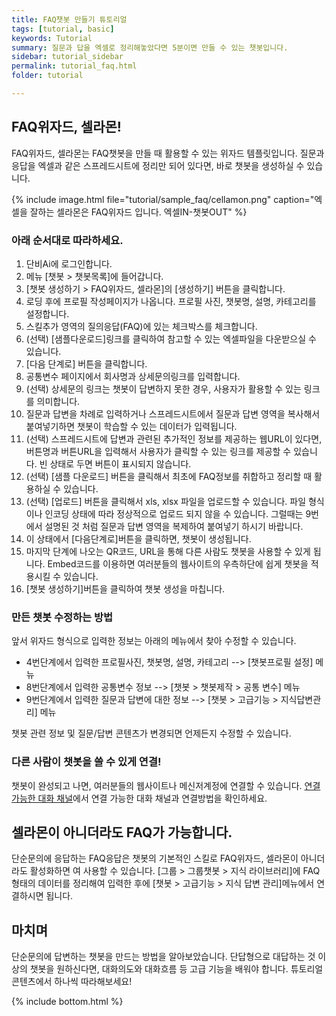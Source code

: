 ```yaml
---
title: FAQ챗봇 만들기 튜토리얼  
tags: [tutorial, basic]
keywords: Tutorial
summary: 질문과 답을 엑셀로 정리해놓았다면 5분이면 만들 수 있는 챗봇입니다.
sidebar: tutorial_sidebar
permalink: tutorial_faq.html
folder: tutorial

---
```


## FAQ위자드, 셀라몬!
FAQ위자드, 셀라몬는 FAQ챗봇을 만들 때 활용할 수 있는 위자드 템플릿입니다. 질문과 응답을 엑셀과 같은 스프레드시트에 정리만 되어 있다면, 바로 챗봇을 생성하실 수 있습니다.

{% include image.html file="tutorial/sample_faq/cellamon.png" caption="엑셀을 잘하는 셀라몬은 FAQ위자드 입니다. 엑셀IN-챗봇OUT" %}


### 아래 순서대로 따라하세요.

1. 단비Ai에 로그인합니다.
2. 메뉴 [챗봇 > 챗봇목록]에 들어갑니다.
3. [챗봇 생성하기 > FAQ위자드, 셀라몬]의 [생성하기] 버튼을 클릭합니다.
4. 로딩 후에 프로필 작성페이지가 나옵니다. 프로필 사진, 챗봇명, 설명, 카테고리를 설정합니다.
5. 스킬추가 영역의 질의응답(FAQ)에 있는 체크박스를 체크합니다.
6. (선택) [샘플다운로드]링크를 클릭하여 참고할 수 있는 엑셀파일을 다운받으실 수 있습니다.
7. [다음 단계로] 버튼을 클릭합니다.
8. 공통변수 페이지에서 회사명과 상세문의링크를 입력합니다.
9. (선택) 상세문의 링크는 챗봇이 답변하지 못한 경우, 사용자가 활용할 수 있는 링크를 의미합니다.
10. 질문과 답변을 차례로 입력하거나 스프레드시트에서 질문과 답변 영역을 복사해서 붙여넣기하면 챗봇이 학습할 수 있는 데이터가 입력됩니다. 
11. (선택) 스프레드시트에 답변과 관련된 추가적인 정보를 제공하는 웹URL이 있다면, 버튼명과 버튼URL을 입력해서 사용자가 클릭할 수 있는 링크를 제공할 수 있습니다. 빈 상태로 두면 버튼이 표시되지 않습니다.
12. (선택) [샘플 다운로드] 버튼을 클릭해서 최초에 FAQ정보를 취합하고 정리할 때 활용하실 수 있습니다. 
13. (선택) [업로드] 버튼을 클릭해서 xls, xlsx 파일을 업로드할 수 있습니다. 파일 형식이나 인코딩 상태에 따라 정상적으로 업로드 되지 않을 수 있습니다. 그럴때는 9번에서 설명된 것 처럼 질문과 답변 영역을 복제하여 붙여넣기 하시기 바랍니다.
14. 이 상태에서 [다음단계로]버튼을 클릭하면, 챗봇이 생성됩니다.
15. 마지막 단계에 나오는 QR코드, URL을 통해 다른 사람도 챗봇을 사용할 수 있게 됩니다. Embed코드를 이용하면 여러분들의 웹사이트의 우측하단에 쉽게 챗봇을 적용시킬 수 있습니다.
16. [챗봇 생성하기]버튼을 클릭하여 챗봇 생성을 마칩니다.

### 만든 챗봇 수정하는 방법
앞서 위자드 형식으로 입력한 정보는 아래의 메뉴에서 찾아 수정할 수 있습니다.
- 4번단계에서 입력한 프로필사진, 챗봇명, 설명, 카테고리 --> [챗봇프로필 설정] 메뉴
- 8번단계에서 입력한 공통변수 정보 --> [챗봇 > 챗봇제작 > 공통 변수] 메뉴
- 9번단계에서 입력한 질문과 답변에 대한 정보 --> [챗봇 > 고급기능 > 지식답변관리] 메뉴

챗봇 관련 정보 및 질문/답변 콘텐츠가 변경되면 언제든지 수정할 수 있습니다.

### 다른 사람이 챗봇을 쓸 수 있게 연결!
챗봇이 완성되고 나면, 여러분들의 웹사이트나 메신저계정에 연결할 수 있습니다. [연결 가능한 대화 채널](https://doc.danbee.ai/channel_connection_settings.html)에서 연결 가능한 대화 채널과 연결방법을 확인하세요.

## 셀라몬이 아니더라도 FAQ가 가능합니다.
단순문의에 응답하는 FAQ응답은 챗봇의 기본적인 스킬로 FAQ위자드, 셀라몬이 아니더라도 활성화하면 여 사용할 수 있습니다.
[그룹 > 그룹챗봇 > 지식 라이브러리]에 FAQ형태의 데이터를 정리해여 입력한 후에 [챗봇 > 고급기능 > 지식 답변 관리]메뉴에서 연결하시면 됩니다.


## 마치며
단순문의에 답변하는 챗봇을 만드는 방법을 알아보았습니다. 단답형으로 대답하는 것 이상의 챗봇을 원하신다면, 대화의도와 대화흐름 등 고급 기능을 배워야 합니다. 튜토리얼 콘텐츠에서 하나씩 따라해보세요!


{% include bottom.html %}
